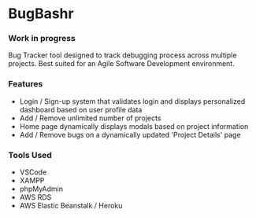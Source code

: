 # BugBashr
### Work in progress
Bug Tracker tool designed to track debugging process across multiple projects. Best suited for an Agile Software Development environment.

### Features
- Login / Sign-up system that validates login and displays personalized dashboard based on user profile data
- Add / Remove unlimited number of projects
- Home page dynamically displays modals based on project information
- Add / Remove bugs on a dynamically updated 'Project Details' page

### Tools Used
- VSCode
- XAMPP
- phpMyAdmin
- AWS RDS
- AWS Elastic Beanstalk / Heroku
